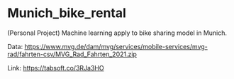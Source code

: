 # Munich_bike_rental
(Personal Project) Machine learning apply to bike sharing model in Munich. 

Data: https://www.mvg.de/dam/mvg/services/mobile-services/mvg-rad/fahrten-csv/MVG_Rad_Fahrten_2021.zip

Link: https://tabsoft.co/3RJa3HO
